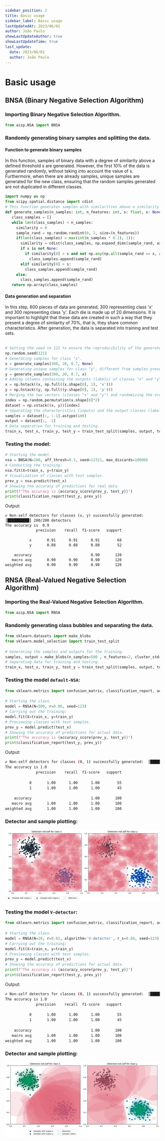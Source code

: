 ```yaml
---
sidebar_position: 2
title: Basic usage
sidebar_label: Basic usage
lastUpdatedAt: 2023/06/01
author: João Paulo
showLastUpdateAuthor: true
showLastUpdateTime: true
last_update:
  date: 2023/06/01
  author: João Paulo
---
```


# Basic usage

## BNSA (Binary Negative Selection Algorithm)

### Importing Binary Negative Selection Algorithm.

```python
from aisp.NSA import BNSA
```
### Randomly generating binary samples and splitting the data.
#### Function to generate binary samples

In this function, samples of binary data with a degree of similarity above a defined threshold s are generated. However, the first 10% of the data is generated randomly, without taking into account the value of s. Furthermore, when there are already samples, unique samples are generated for the new class, ensuring that the random samples generated are not duplicated in different classes.

```python
import numpy as np
from scipy.spatial.distance import cdist
# This function generates samples with similarities above a similarity threshold.
def generate_samples(n_samples: int, n_features: int, s: float, x: None):
   class_samples = []
   while len(class_samples) < n_samples:
     similarity = 0
     sample_rand = np.random.randint(0, 2, size=(n_features))
     if(len(class_samples) > max(int(n_samples * 0.1), 1)):
       similarity = cdist(class_samples, np.expand_dims(sample_rand, axis=0), metric='hamming')[0, :]
       if x is not None:
         if similarity[0] > s and not np.any(np.all(sample_rand == x, axis=1)):
           class_samples.append(sample_rand)
       elif similarity[0] > s:
         class_samples.append(sample_rand)
     else:
       class_samples.append(sample_rand)
   return np.array(class_samples)
```

#### Data generation and separation

In this step, 600 pieces of data are generated, 300 representing class 'x' and 300 representing class 'y'. Each die is made up of 20 dimensions. It is important to highlight that these data are created in such a way that they present a degree of similarity of 70%, that is, they share common characteristics. After generation, the data is separated into training and test sets.

```python

# Setting the seed to 121 to ensure the reproducibility of the generated data.
np.random.seed(121)
# Generating samples for class "x".
x = generate_samples(300, 20, 0.7, None)
# Generating unique samples for class "y", different from samples present in class "x".
y = generate_samples(300, 20, 0.7, x)
# Adding columns containing the outputs (labels) of classes "x" and "y".
x = np.hstack((x, np.full((x.shape[0], 1), 'x')))
y = np.hstack((y, np.full((y.shape[0], 1), 'y')))
# Merging the two vectors (classes "x" and "y") and randomizing the order of the samples.
index = np.random.permutation(x.shape[0]*2)
dataset = np.vstack((x, y))[index]
# Separating the characteristics (inputs) and the output classes (labels).
samples = dataset[:, :-1].astype(int)
output = dataset[:, -1]
# Data separation for training and testing.
train_x, test_x, train_y, test_y = train_test_split(samples, output, test_size=0.2)

```
### Testing the model:

```python
# Starting the model.
nsa = BNSA(N=100, aff_thresh=0.3, seed=12321, max_discards=10000)
# Conducting the training:
nsa.fit(X=train_x, y=train_y)
# Visualization of classes with test samples.
prev_y = nsa.predict(test_x)
# Showing the accuracy of predictions for real data.
print(f"The accuracy is {accuracy_score(prev_y, test_y)}")
print(classification_report(test_y, prev_y))
```

Output:
```
✔ Non-self detectors for classes (x, y) successfully generated:  ┇██████████┇ 200/200 detectors
The accuracy is  0.9
              precision    recall  f1-score   support

           x       0.91      0.91      0.91        68
           y       0.88      0.88      0.88        52

    accuracy                           0.90       120
   macro avg       0.90      0.90      0.90       120
weighted avg       0.90      0.90      0.90       120
```

## RNSA (Real-Valued Negative Selection Algorithm)

### Importing the Real-Valued Negative Selection Algorithm.
```python
from aisp.NSA import RNSA
```

### Randomly generating class bubbles and separating the data.

```python
from sklearn.datasets import make_blobs
from sklearn.model_selection import train_test_split

# Generating the samples and outputs for the training.
samples, output = make_blobs(n_samples=500 , n_features=2, cluster_std=0.07, center_box=([0.0, 1.0]), centers=[[0.25, 0.75], [0.75, 0.25]], random_state=1234) 
# Separating data for training and testing.
train_x, test_x, train_y, test_y = train_test_split(samples, output, test_size=0.2)
```

### Testing the model `default-NSA`:
```python
from sklearn.metrics import confusion_matrix, classification_report, accuracy_score

# Starting the class.
model = RNSA(N=500, r=0.06, seed=123)
# Carrying out the training:
model.fit(X=train_x, y=train_y)
# Previewing classes with test samples.
prev_y = model.predict(test_x)
# Showing the accuracy of predictions for actual data.
print(f"The accuracy is {accuracy_score(prev_y, test_y)}")
print(classification_report(test_y, prev_y))
```

Output:
```bash
✔ Non-self detectors for classes (0, 1) successfully generated:  ┇██████████┇ 1000/1000 detectors
The accuracy is 1.0
              precision    recall  f1-score   support

           0       1.00      1.00      1.00        55
           1       1.00      1.00      1.00        45

    accuracy                           1.00       100
   macro avg       1.00      1.00      1.00       100
weighted avg       1.00      1.00      1.00       100
```

### Detector and sample plotting:
![](../assets/exemple_en_d.png)

### Testing the model `V-detector`:
```python
from sklearn.metrics import confusion_matrix, classification_report, accuracy_score

# Starting the class.
model = RNSA(N=20, r=0.02, algorithm='V-detector', r_s=0.04, seed=123)
# Carrying out the training:
model.fit(X=train_x, y=train_y)
# Previewing classes with test samples.
prev_y = model.predict(test_x)
# Showing the accuracy of predictions for actual data.
print(f"The accuracy is {accuracy_score(prev_y, test_y)}")
print(classification_report(test_y, prev_y))
```

Output:
```bash
✔ Non-self detectors for classes (0, 1) successfully generated:  ┇██████████┇ 40/40 detectors
The accuracy is 1.0
              precision    recall  f1-score   support

           0       1.00      1.00      1.00        55
           1       1.00      1.00      1.00        45

    accuracy                           1.00       100
   macro avg       1.00      1.00      1.00       100
weighted avg       1.00      1.00      1.00       100
```

### Detector and sample plotting:
![](../assets/exemple_en_v.png)